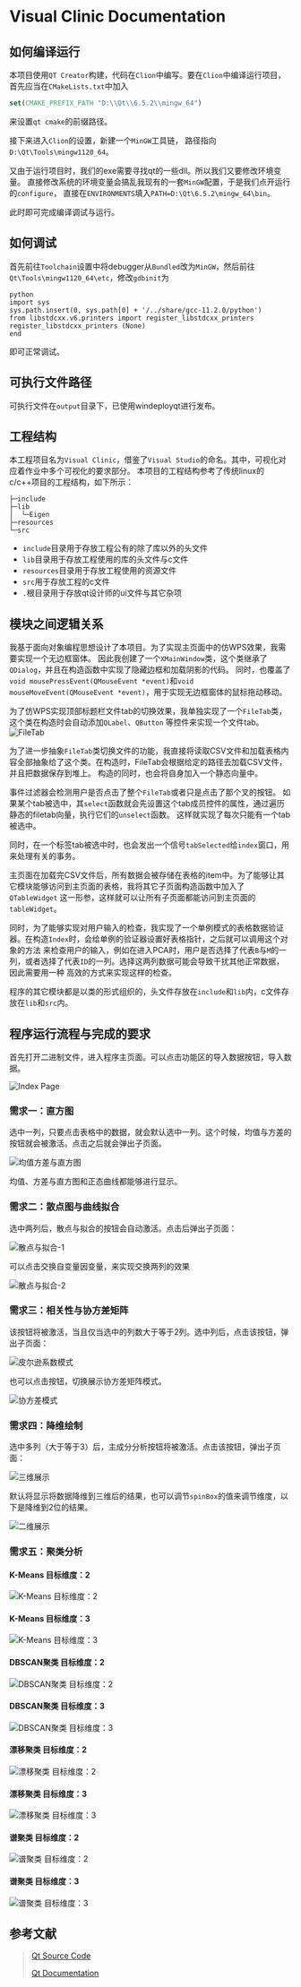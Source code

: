 # Visual Clinic Documentation

## 如何编译运行

本项目使用`QT Creator`构建，代码在`Clion`中编写。要在`Clion`中编译运行项目，
首先应当在`CMakeLists.txt`中加入

```cmake
set(CMAKE_PREFIX_PATH "D:\\Qt\\6.5.2\\mingw_64")
```

来设置`qt cmake`的前缀路径。

接下来进入`Clion`的设置，新建一个`MinGW`工具链，
路径指向`D:\Qt\Tools\mingw1120_64`。

又由于运行项目时，我们的exe需要寻找qt的一些dll。所以我们又要修改环境变量。
直接修改系统的环境变量会搞乱我现有的一套`MinGW`配置，于是我们点开运行的`configure`，
直接在`ENVIRONMENTS`填入`PATH=D:\Qt\6.5.2\mingw_64\bin`。

此时即可完成编译调试与运行。

## 如何调试

首先前往`Toolchain`设置中将debugger从`Bundled`改为`MinGW`，然后前往
`Qt\Tools\mingw1120_64\etc`，修改`gdbinit`为

```shell
python
import sys
sys.path.insert(0, sys.path[0] + '/../share/gcc-11.2.0/python')
from libstdcxx.v6.printers import register_libstdcxx_printers
register_libstdcxx_printers (None)
end
```

即可正常调试。

## 可执行文件路径

可执行文件在`output`目录下，已使用windeployqt进行发布。

## 工程结构

本工程项目名为`Visual Clinic`，借鉴了`Visual Studio`的命名。其中，可视化对应着作业中多个可视化的要求部分。
本项目的工程结构参考了传统linux的c/c++项目的工程结构，如下所示：

```plaintext
├─include
├─lib
│  └─Eigen
├─resources
└─src
```

- `include`目录用于存放工程公有的除了库以外的头文件
- `lib`目录用于存放工程使用的库的头文件与c文件
- `resources`目录用于存放工程使用的资源文件
- `src`用于存放工程的c文件
- `.`根目录用于存放qt设计师的ui文件与其它杂项

## 模块之间逻辑关系

我基于面向对象编程思想设计了本项目。为了实现主页面中的仿WPS效果，我需要实现一个无边框窗体。
因此我创建了一个`XMainWindow`类，这个类继承了`QDialog`，并且在构造函数中实现了隐藏边框和加载阴影的代码。
同时，也覆盖了`void mousePressEvent(QMouseEvent *event)`和`void mouseMoveEvent(QMouseEvent *event)`，用于实现无边框窗体的鼠标拖动移动。

为了仿WPS实现顶部标题栏文件tab的切换效果，我单独实现了一个`FileTab`类，这个类在构造时会自动添加`QLabel`、`QButton`
等控件来实现一个文件tab。
![FileTab](resources/doc_filetab.png)

为了进一步抽象`FileTab`类切换文件的功能，我直接将读取CSV文件和加载表格内容全部抽象给了这个类。在构造时，FileTab会根据给定的路径去加载CSV文件，并且把数据保存到堆上。
构造的同时，也会将自身加入一个静态向量中。

事件过滤器会检测用户是否点击了整个`FileTab`或者只是点击了那个叉的按钮。
如果某个tab被选中，其`select`函数就会先设置这个tab成员控件的属性，通过遍历静态的filetab向量，执行它们的`unselect`函数。
这样就实现了每次只能有一个tab被选中。

同时，在一个标签tab被选中时，也会发出一个信号`tabSelected`给`index`窗口，用来处理有关的事务。

主页面在加载完CSV文件后，所有数据会被存储在表格的item中。为了能够让其它模块能够访问到主页面的表格，我将其它子页面构造函数中加入了`QTableWidget`
这一形参，这样就可以让所有子页面都能访问到主页面的`tableWidget`。

同时，为了能够实现对用户输入的检查，我实现了一个单例模式的表格数据验证器。在构造`Index`时，会给单例的验证器设置好表格指针，之后就可以调用这个对象的方法
来检查用户的输入，例如在进入PCA时，用户是否选择了代表`B`与`M`的一列，或者选择了代表`ID`的一列。选择这两列数据可能会导致干扰其他正常数据，因此需要用一种
高效的方式来实现这样的检查。

程序的其它模块都是以类的形式组织的，头文件存放在`include`和`lib`内，c文件存放在`lib`和`src`内。

## 程序运行流程与完成的要求

首先打开二进制文件，进入程序主页面。可以点击功能区的导入数据按钮，导入数据。

![Index Page](resources/doc_index.png)

### 需求一：直方图

选中一列，只要点击表格中的数据，就会默认选中一列。这个时候，均值与方差的按钮就会被激活。点击之后就会弹出子页面。

![均值方差与直方图](resources/doc_avgvar.png)

均值、方差与直方图和正态曲线都能够进行显示。

### 需求二：散点图与曲线拟合

选中两列后，散点与拟合的按钮会自动激活。点击后弹出子页面：

![散点与拟合-1](resources/doc_scatter_1.png)

可以点击交换自变量因变量，来实现交换两列的效果

![散点与拟合-2](resources/doc_scatter_2.png)

### 需求三：相关性与协方差矩阵

该按钮将被激活，当且仅当选中的列数大于等于2列。选中列后，点击该按钮，弹出子页面：

![皮尔逊系数模式](resources/doc_relate_1.png)

也可以点击按钮，切换展示协方差矩阵模式。

![协方差模式](resources/doc_relate_2.png)

### 需求四：降维绘制

选中多列（大于等于3）后，主成分分析按钮将被激活。点击该按钮，弹出子页面：

![三维展示](resources/doc_pca_3d.png)

默认将显示将数据降维到三维后的结果，也可以调节`spinBox`的值来调节维度，以下是降维到2位的结果。

![二维展示](resources/doc_pca_2d.png)

### 需求五：聚类分析

#### K-Means 目标维度：2

![K-Means 目标维度：2](resources/doc_cluster_kmeans_2.png)

#### K-Means 目标维度：3

![K-Means 目标维度：3](resources/doc_cluster_kmeans_3.png)

#### DBSCAN聚类 目标维度：2

![DBSCAN聚类 目标维度：2](resources/doc_cluster_dbscan_2.png)

#### DBSCAN聚类 目标维度：3

![DBSCAN聚类 目标维度：3](resources/doc_cluster_dbscan_3.png)

#### 漂移聚类 目标维度：2

![漂移聚类 目标维度：2](resources/doc_cluster_meanshift_2.png)

#### 漂移聚类 目标维度：3

![漂移聚类 目标维度：3](resources/doc_cluster_meanshift_3.png)

#### 谱聚类 目标维度：2

![谱聚类 目标维度：2](resources/doc_cluster_spectral_2.png)

#### 谱聚类 目标维度：3

![谱聚类 目标维度：3](resources/doc_cluster_spectral_3.png)

## 参考文献

> [Qt Source Code](https://github.com/qt/qtbase)
>
> [Qt Documentation](https://doc.qt.io/)